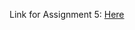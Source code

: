 Link for Assignment 5: [Here](https://github.com/JonathanLehrfeld/datavisualization-fall2021/blob/main/Data%20Visualization%20Cocoa%20Graph.pdf)
